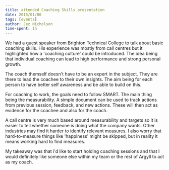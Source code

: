 ```yaml
---
title: attended Coaching Skills presentation
date: 2015/01/06
tags: [events]
author: Jez Nicholson
time-spent: 1h
---
```

​​We had a guest speaker from Brighton Technical College to talk about basic coaching skills. His experience was mostly from call centres but it highlighted how a 'coaching culture' could be introduced. The idea being that individual coaching can lead to high performance and strong personal growth.

The coach themself doesn't have to be an expert in the subject. They are there to lead the coachee to their own insights. The aim being for each person to have better self awareness and be able to build on this.

For coaching to work, the goals need to follow SMART. The main thing being the measurability. A simple document can be used to track actions from previous session, feedback, and new actions. These will then act as evidence for the coachee and also for the coach.

A call centre is very much based around measurability and targets so it is easier to tell whether someone is doing what the company wants. Other industries may find it harder to identify relevant measures. I also worry that hard-to-measure things like 'happiness' might be skipped, but in reality it means working hard to find measures.

My takeaway was that i'd like to start holding coaching sessions and that I would definitely like someone else within my team or the rest of Argyll to act as my coach.
